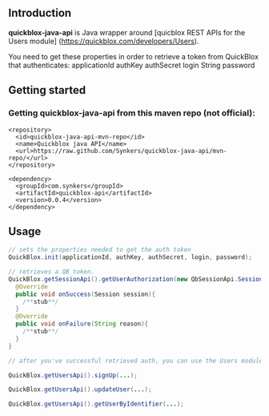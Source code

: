 ## Introduction
**quickblox-java-api** is Java wrapper around [quicblox REST APIs for the Users module] (https://quickblox.com/developers/Users).

You need to get these properties in order to retrieve a token from QuickBlox that authenticates:
applicationId
authKey
authSecret
login
String password

## Getting started

### Getting quickblox-java-api from this maven repo (not official):

```
<repository>
  <id>quickblox-java-api-mvn-repo</id>
  <name>Quickblox java API</name>
  <url>https://raw.github.com/Synkers/quickblox-java-api/mvn-repo/</url>
</repository>

<dependency>
  <groupId>com.synkers</groupId>
  <artifactId>quickblox-api</artifactId>
  <version>0.0.4</version>
</dependency>
```

## Usage

```java
// sets the properties needed to get the auth token
QuickBlox.init(applicationId, authKey, authSecret, login, password);

// retrieves a QB token.
QuickBlox.getSessionApi().getUserAuthorization(new QbSessionApi.SessionCallback() {
  @Override
  public void onSuccess(Session session){
    /**stub**/
  }
  @Override
  public void onFailure(String reason){
    /**stub**/
  }
}

// after you've successful retrieved auth, you can use the Users module.

QuickBlox.getUsersApi().signUp(...);

QuickBlox.getUsersApi().updateUser(...);

QuickBlox.getUsersApi().getUserByIdentifier(...);
```

